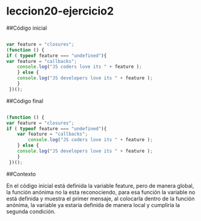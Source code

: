 # leccion20-ejercicio2

##Código inicial

``` javascript

var feature = "closures";
(function () {
if ( typeof feature === "undefined"){         
var feature = "callbacks";         
	console.log("JS coders love its " + feature );     
	} else {       
	console.log("JS developers love its " + feature );     
	}
 })();
```


##Código final

``` javascript

(function () {
var feature = "closures";
if ( typeof feature === "undefined"){         
	var feature = "callbacks";         
		console.log("JS coders love its " + feature );     
	} else {       
	console.log("JS developers love its " + feature );     
	}
 })();
```

##Contexto

En el código inicial está definida la variable feature, pero de manera global, la función
anónima no la esta reconociendo, para esa función la variable no está definida y muestra
el primer mensaje, al colocarla dentro de la función anónima, la variable ya estaría definida de manera local y cumpliría la
segunda condición.
